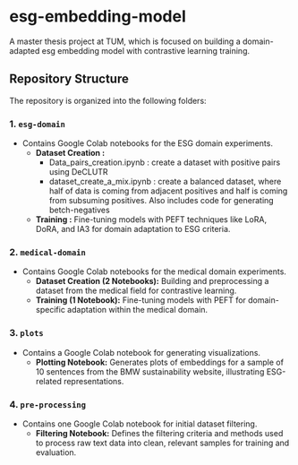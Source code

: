 # esg-embedding-model
A master thesis project at TUM, which is focused on building a domain-adapted esg embedding model with contrastive learning training.

## Repository Structure

The repository is organized into the following folders:

### 1. `esg-domain`
- Contains Google Colab notebooks for the ESG domain experiments.
    - **Dataset Creation :**
        -  Data_pairs_creation.ipynb : create a dataset with positive pairs using DeCLUTR
        -  dataset_create_a_mix.ipynb : create a balanced dataset, where half of data is coming from adjacent positives and half is coming from subsuming positives. Also includes code for generating betch-negatives
    - **Training :** Fine-tuning models with PEFT techniques like LoRA, DoRA, and IA3 for domain adaptation to ESG criteria.

### 2. `medical-domain`
- Contains Google Colab notebooks for the medical domain experiments.
    - **Dataset Creation (2 Notebooks):** Building and preprocessing a dataset from the medical field for contrastive learning.
    - **Training (1 Notebook):** Fine-tuning models with PEFT for domain-specific adaptation within the medical domain.

### 3. `plots`
- Contains a Google Colab notebook for generating visualizations.
    - **Plotting Notebook:** Generates plots of embeddings for a sample of 10 sentences from the BMW sustainability website, illustrating ESG-related representations.

### 4. `pre-processing`
- Contains one Google Colab notebook for initial dataset filtering.
    - **Filtering Notebook:** Defines the filtering criteria and methods used to process raw text data into clean, relevant samples for training and evaluation.
